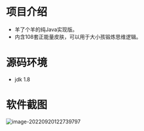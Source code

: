 # 项目介绍
- 羊了个羊的纯Java实现版。
- 内含108套正能量皮肤，可以用于大小孩锻炼思维逻辑。



# 源码环境
- jdk 1.8



# 软件截图

![image-20220920122739797](README.assets/image-20220920122739797.png)